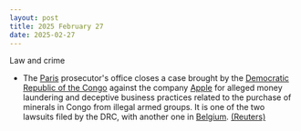 ```yaml
---
layout: post
title: 2025 February 27
date: 2025-02-27
---
```



Law and crime

* The [Paris](https://en.wikipedia.org/wiki/Paris "Paris") prosecutor's office closes a case brought by the [Democratic Republic of the Congo](https://en.wikipedia.org/wiki/Democratic_Republic_of_the_Congo "Democratic Republic of the Congo") against the company [Apple](https://en.wikipedia.org/wiki/Apple_%28company%29 "Apple (company)") for alleged money laundering and deceptive business practices related to the purchase of minerals in Congo from illegal armed groups. It is one of the two lawsuits filed by the DRC, with another one in [Belgium](https://en.wikipedia.org/wiki/Belgium "Belgium"). [(Reuters)](https://www.reuters.com/technology/paris-prosecutor-closes-case-against-apple-over-congo-minerals-document-2025-02-27/)
